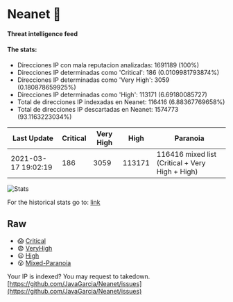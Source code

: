# Neanet :hocho:
#### Threat intelligence feed
#### The stats:

- Direcciones IP con mala reputacion analizadas: 1691189 (100%)
- Direcciones IP determinadas como 'Critical':  186 (0.0109981793874%)
- Direcciones IP determinadas como 'Very High':  3059 (0.180878659925%)
- Direcciones IP determinadas como 'High':  113171 (6.69180085727)
- Total de direcciones IP indexadas en Neanet:  116416 (6.88367769658%)
- Total de direcciones IP descartadas en Neanet:  1574773 (93.1163223034%)

| Last Update | Critical | Very High | High | Paranoia |
| --- | --- | --- | --- | --- |
| 2021-03-17 19:02:19 | 186 | 3059 | 113171 | 116416 mixed list (Critical + Very High + High)|

![Stats](https://docs.google.com/spreadsheets/d/e/2PACX-1vSnaNMIXVabIpDJjufMlzH7poXnshF3mgd8Is1g9ytUEzVsP5my4Trn8f-xkoLLQ38xpL3HtmUexLo6/pubchart?oid=501124687&format=image)

For the historical stats go to: [link](/stats.csv)
## Raw
- :scream: [Critical](https://raw.githubusercontent.com/JavaGarcia/Neanet/master/blacklists/neanet_critical.txt)
- :fearful: [VeryHigh](https://raw.githubusercontent.com/JavaGarcia/Neanet/master/blacklists/neanet_veryHigh.txtt)
- :frowning: [High](https://raw.githubusercontent.com/JavaGarcia/Neanet/master/blacklists/neanet_high.txt)
- :dizzy_face: [Mixed-Paranoia](https://raw.githubusercontent.com/JavaGarcia/Neanet/master/blacklists/neanet_all.txt)


Your IP is indexed? You may request to takedown. [https://github.com/JavaGarcia/Neanet/issues](https://github.com/JavaGarcia/Neanet/issues)








































































































































































































































































































































































































































































































































































































































































































































































































































































































































































































































































































































































































































































































































































































































































































































































































































































































































































































































































































































































































































































































































































































































































































































































































































































































































































































































































































































































































































































































































































































































































































































































































































































































































































































































































































































































































































































































































































































































































































































































































































































































































































































































































































































































































































































































































































































































































































































































































































































































































































































































































































































